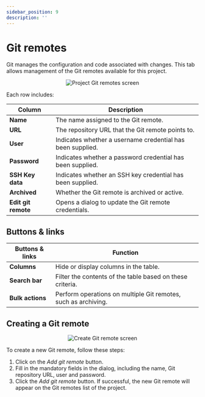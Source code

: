 ```yaml
---
sidebar_position: 9
description: ''
---
```


# Git remotes

Git manages the configuration and code associated with changes. This tab allows management of the Git remotes available for this project.

<p align='center'>
  <img alt='Project Git remotes screen' src={require('!url-loader!../images/project-git-remotes.png').default} className='image-border'/>
</p>

Each row includes:

| Column               | Description                                                    |
|----------------------|----------------------------------------------------------------|
| **Name**             | The name assigned to the Git remote.                           |
| **URL**              | The repository URL that the Git remote points to.              |
| **User**             | Indicates whether a username credential has been supplied.     |
| **Password**         | Indicates whether a password credential has been supplied.     |
| **SSH Key data**     | Indicates whether an SSH key credential has been supplied.     |
| **Archived**         | Whether the Git remote is archived or active.                  |
| **Edit git remote**  | Opens a dialog to update the Git remote credentials.           |

## Buttons & links

| Buttons & links               | Function                                                               |
|-------------------------------|------------------------------------------------------------------------|
| **Columns**                   | Hide or display columns in the table.                                  |
| **Search bar**                | Filter the contents of the table based on these criteria.              |
| **Bulk actions**              | Perform operations on multiple Git remotes, such as archiving.              |

## Creating a Git remote

<p align='center'>
  <img alt='Create Git remote screen' src={require('!url-loader!../images/project-git-remotes-create.png').default} className='image-border'/>
</p>

To create a new Git remote, follow these steps:

1. Click on the _Add git remote_ button.
2. Fill in the mandatory fields in the dialog, including the name, Git repository URL, user and password.
3. Click the _Add git remote_ button. If successful, the new Git remote will appear on the Git remotes list of the project.
